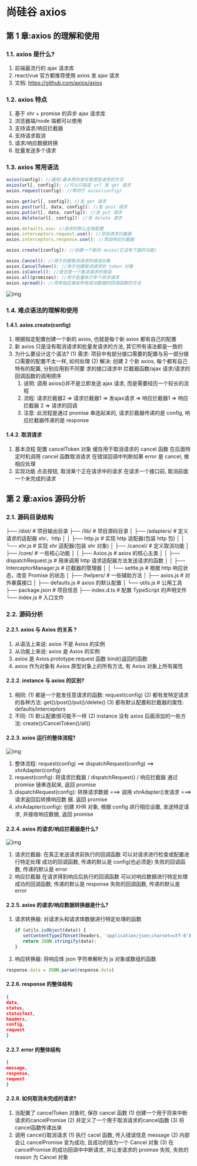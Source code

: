 # 尚硅谷 axios

## 第 1 章:axios 的理解和使用

### 1.1. axios 是什么?

1. 前端最流行的 ajax 请求库
2. react/vue 官方都推荐使用 axios 发 ajax 请求
3. 文档: <https://github.com/axios/axios>

### 1.2. axios 特点
1. 基于 xhr + promise 的异步 ajax 请求库
2. 浏览器端/node 端都可以使用
3. 支持请求/响应拦截器
4. 支持请求取消
5. 请求/响应数据转换
6. 批量发送多个请求

### 1.3. axios 常用语法

```js
axios(config): //通用/最本质的发任意类型请求的方式 
axios(url[, config]): //可以只指定 url 发 get 请求 
axios.request(config): //等同于 axios(config) 

axios.get(url[, config]): //发 get 请求
axios.post(url[, data, config]): //发 post 请求
axios.put(url[, data, config]): //发 put 请求
axios.delete(url[, config]): //发 delete 请求

axios.defaults.xxx: //请求的默认全局配置 
axios.interceptors.request.use(): //添加请求拦截器 
axios.interceptors.response.use(): //添加响应拦截器

axios.create([config]): //创建一个新的 axios(它没有下面的功能)

axios.Cancel(): //用于创建取消请求的错误对象 
axios.CancelToken(): //用于创建取消请求的 token 对象 
axios.isCancel(): //是否是一个取消请求的错误 
axios.all(promises): //用于批量执行多个异步请求 
axios.spread(): //用来指定接收所有成功数据的回调函数的方法
```

![img](../../../../ToDo/media/16789752528694/16789761037362.jpg)

### 1.4. 难点语法的理解和使用

#### 1.4.1. axios.create(config)

1. 根据指定配置创建一个新的 axios, 也就是每个新 axios 都有自己的配置
2. 新 axios 只是没有取消请求和批量发请求的方法, 其它所有语法都是一致的
3. 为什么要设计这个语法?
   (1) 需求: 项目中有部分接口需要的配置与另一部分接口需要的配置不太一样, 如何处理
   (2) 解决: 创建 2 个新 axios, 每个都有自己特有的配置, 分别应用到不同要 求的接口请求中
拦截器函数/ajax 请求/请求的回调函数的调用顺序
   1. 说明: 调用 axios()并不是立即发送 ajax 请求, 而是需要经历一个较长的流程
   2. 流程: 请求拦截器2 => 请求拦截器1 => 发ajax请求 => 响应拦截器1 => 响应拦截器 2 => 请求的回调
   3. 注意: 此流程是通过 promise 串连起来的, 请求拦截器传递的是 config, 响应拦截器传递的是 response

#### 1.4.2. 取消请求

1. 基本流程
配置 cancelToken 对象
缓存用于取消请求的 cancel 函数
在后面特定时机调用 cancel 函数取消请求
在错误回调中判断如果 error 是 cancel, 做相应处理
2. 实现功能
点击按钮, 取消某个正在请求中的请求
在请求一个接口前, 取消前面一个未完成的请求

## 第 2 章:axios 源码分析

### 2.1. 源码目录结构

├── /dist/  # 项目输出目录
├── /lib/   # 项目源码目录
│ ├── /adapters/   # 定义请求的适配器 xhr、http
│ │ ├── http.js  # 实现 http 适配器(包装 http 包)
│ │ └── xhr.js  # 实现 xhr 适配器(包装 xhr 对象)
│ ├── /cancel/    # 定义取消功能
│ ├── /core/    # 一些核心功能
│ │ ├── Axios.js    # axios 的核心主类
│ │ ├── dispatchRequest.js # 用来调用 http 请求适配器方法发送请求的函数
│ │ ├── InterceptorManager.js # 拦截器的管理器
│ │ └── settle.js    # 根据 http 响应状态，改变 Promise 的状态
│ ├── /helpers/  # 一些辅助方法
│ ├── axios.js   # 对外暴露接口
│ ├── defaults.js   # axios 的默认配置
│ └── utils.js   # 公用工具
├── package.json   # 项目信息
├── index.d.ts   # 配置 TypeScript 的声明文件
└── index.js   # 入口文件

### 2.2. 源码分析

#### 2.2.1. axios 与 Axios 的关系 ?

1. 从语法上来说: axios 不是 Axios 的实例
2. 从功能上来说: axios 是 Axios 的实例
3. axios 是 Axios.prototype.request 函数 bind()返回的函数
4. axios 作为对象有 Axios 原型对象上的所有方法, 有 Axios 对象上所有属性

#### 2.2.2. instance 与 axios 的区别?

1. 相同:
   (1) 都是一个能发任意请求的函数: request(config)
   (2) 都有发特定请求的各种方法: get()/post()/put()/delete()
   (3) 都有默认配置和拦截器的属性: defaults/interceptors
2. 不同:
   (1) 默认配置很可能不一样
   (2) instance 没有 axios 后面添加的一些方法: create()/CancelToken()/all()

#### 2.2.3. axios 运行的整体流程?

![img](../../../../ToDo/media/16789752528694/16789761230050.jpg)

1. 整体流程:
request(config) ==> dispatchRequest(config) ==> xhrAdapter(config)
2. request(config):
将请求拦截器 / dispatchRequest() / 响应拦截器 通过 promise 链串连起来, 返回 promise
3. dispatchRequest(config):
转换请求数据 ===> 调用 xhrAdapter()发请求 ===> 请求返回后转换响应数 据. 返回 promise
4. xhrAdapter(config):
创建 XHR 对象, 根据 config 进行相应设置, 发送特定请求, 并接收响应数据, 返回 promise

#### 2.2.4. axios 的请求/响应拦截器是什么?

![img](../../../../ToDo/media/16789752528694/16789761340217.jpg)

1. 请求拦截器:
在真正发送请求前执行的回调函数
可以对请求进行检查或配置进行特定处理
成功的回调函数, 传递的默认是 config(也必须是)
失败的回调函数, 传递的默认是 error
2. 响应拦截器
在请求得到响应后执行的回调函数
可以对响应数据进行特定处理
成功的回调函数, 传递的默认是 response
失败的回调函数, 传递的默认是 error

#### 2.2.5. axios 的请求/响应数据转换器是什么?

1. 请求转换器: 对请求头和请求体数据进行特定处理的函数

   ```js
   if (utils.isObject(data)) {
      setContentTypeIfUnset(headers, 'application/json;charset=utf-8');
      return JSON.stringify(data); 
   }
   ```

2. 响应转换器: 将响应体 json 字符串解析为 js 对象或数组的函数

```js
response.data = JSON.parse(response.data)
```

#### 2.2.6. response 的整体结构

```json
{
data, 
status, 
statusText, 
headers, 
config, 
request
}
```

#### 2.2.7. error 的整体结构

```json
{
message,
response,
request
}
```

#### 2.2.8. 如何取消未完成的请求?

1. 当配置了 cancelToken 对象时, 保存 cancel 函数
(1) 创建一个用于将来中断请求的cancelPromise
(2) 并定义了一个用于取消请求的cancel函数
(3) 将cancel函数传递出来
2. 调用 cancel()取消请求
(1) 执行 cacel 函数, 传入错误信息 message
(2) 内部会让 cancelPromise 变为成功, 且成功的值为一个 Cancel 对象
(3) 在 cancelPromise 的成功回调中中断请求, 并让发请求的 proimse 失败,
失败的 reason 为 Cancel 对象
